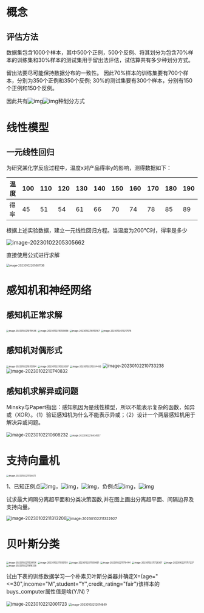 # 概念

## 评估方法

数据集包含1000个样本，其中500个正例，500个反例、将其划分为包含70%样本的训练集和30%样本的测试集用于留出法评估，试估算共有多少种划分方式。

留出法要尽可能保持数据分布的一致性。
因此70%样本的训练集要有700个样本，分别为350个正例和350个反例; 30%的测试集要有300个样本，分别有150个正例和150个反例。

因此共有![img](例题+作业.assets/clip_image002.gif)![img](例题+作业.assets/clip_image002-1672663938409-2.gif)种划分方式

# 线性模型

## 一元线性回归

为研究某化学反应过程中，温度x对产品得率y的影响，测得数据如下：

| 温度 | 100  | 110  | 120  | 130  | 140  | 150  | 160  | 170  | 180  | 190  |
| ---- | ---- | ---- | ---- | ---- | ---- | ---- | ---- | ---- | ---- | ---- |
| 得率 | 45   | 51   | 54   | 61   | 66   | 70   | 74   | 78   | 85   | 89   |

根据上述实验数据，建立一元线性回归方程。当温度为200℃时，得率是多少

![image-20230102205305662](例题+作业.assets/image-20230102205305662.png)

直接使用公式进行求解

<img src="例题+作业.assets/image-20230102205501136.png" alt="image-20230102205501136" style="zoom: 50%;" />

# 感知机和神经网络

## 感知机正常求解

<img src="例题+作业.assets/image-20230102210119546.png" alt="image-20230102210119546" style="zoom:40%;" />

<img src="例题+作业.assets/image-20230102210139098.png" alt="image-20230102210139098" style="zoom:40%;" />

<img src="例题+作业.assets/image-20230102210153167.png" alt="image-20230102210153167" style="zoom:40%;" />

<img src="例题+作业.assets/image-20230102210217578.png" alt="image-20230102210217578" style="zoom:40%;" />

## 感知机对偶形式

<img src="例题+作业.assets/image-20230102210312194.png" alt="image-20230102210312194" style="zoom:40%;" />

<img src="例题+作业.assets/image-20230102210322097.png" alt="image-20230102210322097" style="zoom:40%;" />

<img src="例题+作业.assets/image-20230102210334483.png" alt="image-20230102210334483" style="zoom:40%;" />

<img src="例题+作业.assets/image-20230102210733238.png" alt="image-20230102210733238" style="zoom: 80%;" />

<img src="例题+作业.assets/image-20230102210740832.png" alt="image-20230102210740832" style="zoom:80%;" />

## 感知机求解异或问题

Minsky与Papert指出：感知机因为是线性模型，所以不能表示复杂的函数，如异或（XOR）。（1）验证感知机为什么不能表示异或；（2）设计一个两层感知机用于解决异或问题。

<img src="例题+作业.assets/image-20230102210608232.png" alt="image-20230102210608232" style="zoom: 80%;" />

<img src="例题+作业.assets/image-20230102210434557.png" alt="image-20230102210434557" style="zoom:40%;" />

# 支持向量机

<img src="例题+作业.assets/image-20230102211134671.png" alt="image-20230102211134671" style="zoom: 40%;" />

1、已知正例点![img](例题+作业.assets/clip_image002-1672665187039-4.gif)，![img](例题+作业.assets/clip_image004.gif)，![img](例题+作业.assets/clip_image006.gif)，负例点![img](例题+作业.assets/clip_image008.gif)，![img](例题+作业.assets/clip_image010.gif) 

试求最大间隔分离超平面和分类决策函数,并在图上画出分离超平面、间隔边界及支持向量。

<img src="例题+作业.assets/image-20230102211313206.png" alt="image-20230102211313206" style="zoom: 80%;" /><img src="例题+作业.assets/image-20230102211322927.png" alt="image-20230102211322927" style="zoom: 67%;" />

# 贝叶斯分类

<img src="例题+作业.assets/image-20230102211539154.png" alt="image-20230102211539154" style="zoom:40%;" />

<img src="例题+作业.assets/image-20230102211550159.png" alt="image-20230102211550159" style="zoom:40%;" />

<img src="例题+作业.assets/image-20230102211559061.png" alt="image-20230102211559061" style="zoom:40%;" />

<img src="例题+作业.assets/image-20230102211719444.png" alt="image-20230102211719444" style="zoom:40%;" />

<img src="例题+作业.assets/image-20230102211728307.png" alt="image-20230102211728307" style="zoom:40%;" />

<img src="例题+作业.assets/image-20230102211757237.png" alt="image-20230102211757237" style="zoom:40%;" />

<img src="例题+作业.assets/image-20230102211816338.png" alt="image-20230102211816338" style="zoom:40%;" />

试由下表的训练数据学习一个朴素贝叶斯分类器并确定X=(age="<=30",income="M",student="Y",credit_rating="fair")该样本的buys_computer属性值是啥(Y/N)？

<img src="例题+作业.assets/image-20230102212001723.png" alt="image-20230102212001723" style="zoom: 80%;" />

<img src="例题+作业.assets/image-20230102212014649.png" alt="image-20230102212014649" style="zoom:50%;" />